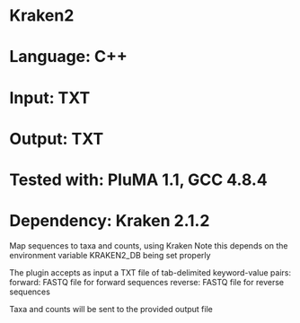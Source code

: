 # Kraken2
# Language: C++
# Input: TXT
# Output: TXT
# Tested with: PluMA 1.1, GCC 4.8.4
# Dependency: Kraken 2.1.2

Map sequences to taxa and counts, using Kraken
Note this depends on the environment variable KRAKEN2_DB being set properly

The plugin accepts as input a TXT file of tab-delimited keyword-value pairs:
forward: FASTQ file for forward sequences
reverse: FASTQ file for reverse sequences

Taxa and counts will be sent to the provided output file
